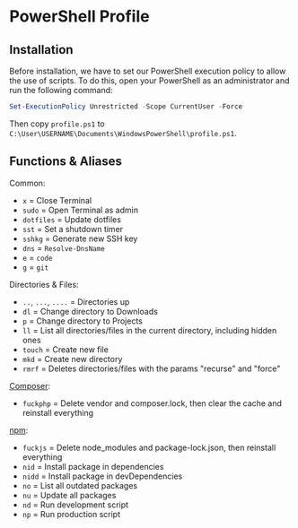 # PowerShell Profile

## Installation

Before installation, we have to set our PowerShell execution policy to allow the use of scripts.
To do this, open your PowerShell as an administrator and run the following command:

```PowerShell
Set-ExecutionPolicy Unrestricted -Scope CurrentUser -Force
```

Then copy `profile.ps1` to `C:\User\USERNAME\Documents\WindowsPowerShell\profile.ps1`.

## Functions & Aliases

Common:

- `x` = Close Terminal
- `sudo` = Open Terminal as admin
- `dotfiles` = Update dotfiles
- `sst` = Set a shutdown timer
- `sshkg` = Generate new SSH key
- `dns` = `Resolve-DnsName`
- `e` = `code`
- `g` = `git`

Directories & Files:

- `..`, `...`, `....` = Directories up
- `dl` = Change directory to Downloads
- `p` = Change directory to Projects
- `ll` = List all directories/files in the current directory, including hidden ones
- `touch` = Create new file
- `mkd` = Create new directory
- `rmrf` = Deletes directories/files with the params "recurse" and "force"

[Composer](https://getcomposer.org/):

- `fuckphp` = Delete vendor and composer.lock, then clear the cache and reinstall everything

[npm](https://www.npmjs.com):

- `fuckjs` = Delete node_modules and package-lock.json, then reinstall everything
- `nid` = Install package in dependencies
- `nidd` = Install package in devDependencies
- `no` = List all outdated packages
- `nu` = Update all packages
- `nd` = Run development script
- `np` = Run production script
